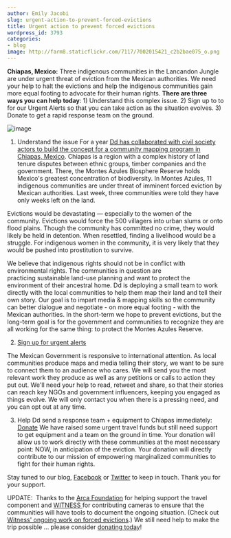 ```yaml
---
author: Emily Jacobi
slug: urgent-action-to-prevent-forced-evictions
title: Urgent action to prevent forced evictions
wordpress_id: 3793
categories:
- blog
image: http://farm8.staticflickr.com/7117/7002015421_c2b2bae075_o.png
---
```


**Chiapas, Mexico:** Three indigenous communities in the Lancandon Jungle are under urgent threat of eviction from the Mexican authorities. We need your help to halt the evictions and help the indigenous communities gain more equal footing to advocate for their human rights. **There are three ways you can help today**: 1) Understand this complex issue. 2) Sign up to to for our Urgent Alerts so that you can take action as the situation evolves. 3) Donate to get a rapid response team on the ground.


![image](http://farm8.staticflickr.com/7117/7002015421_c2b2bae075_o.png)


1) Understand the issue
For a year [Dd has collaborated with civil society actors to build the concept for a community mapping program in Chiapas, Mexico](http://digital-democracy.org/2011/08/25/indigenous-science-film-in-mexico/). Chiapas is a region with a complex history of land tenure disputes between ethnic groups, timber companies and the government. There, the Montes Azules Biosphere Reserve holds Mexico's greatest concentration of biodiversity. In Montes Azules, 11 indigenous communities are under threat of imminent forced eviction by Mexican authorities. Last week, three communities were told they have only weeks left on the land.

Evictions would be devastating — especially to the women of the community. Evictions would force the 500 villagers into urban slums or onto flood plains. Though the community has committed no crime, they would likely be held in detention. When resettled, finding a livelihood would be a struggle. For indigenous women in the community, it is very likely that they would be pushed into prostitution to survive.

We believe that indigenous rights should not be in conflict with environmental rights. The communities in question are practicing sustainable land-use planning and want to protect the environment of their ancestral home. Dd is deploying a small team to work directly with the local communities to help them map their land and tell their own story. Our goal is to impart media & mapping skills so the community can better dialogue and negotiate - on more equal footing - with the Mexican authorities. In the short-term we hope to prevent evictions, but the long-term goal is for the government and communities to recognize they are all working for the same thing: to protect the Montes Azules Reserve.

2) [Sign up for urgent alerts](https://docs.google.com/a/digital-democracy.org/spreadsheet/viewform?pli=1&formkey=dFVBRjQ1OFZMV0cyY3BTdFNGaTZkcmc6MQ#gid=0)

The Mexican Government is responsive to international attention. As local communities produce maps and media telling their story, we want to be sure to connect them to an audience who cares. We will send you the most relevant work they produce as well as any petitions or calls to action they put out. We'll need your help to read, retweet and share, so that their stories can reach key NGOs and government influencers, keeping you engaged as things evolve. We will only contact you when there is a pressing need, and you can opt out at any time.

3) Help Dd send a response team + equipment to Chiapas immediately: [Donate](https://www.paypal.com/cgi-bin/webscr?cmd=_s-xclick&hosted_button_id=9936590)
We have raised some urgent travel funds but still need support to get equipment and a team on the ground in time. Your donation will allow us to work directly with these communities at the most necessary point: NOW, in anticipation of the eviction. Your donation will directly contribute to our mission of empowering marginalized communities to fight for their human rights.

Stay tuned to our blog, [Facebook](https://www.facebook.com/digidemocracy) or [Twitter](https://twitter.com/#!/digidem) to keep in touch. Thank you for your support.

UPDATE:  Thanks to the [Arca Foundation](http://www.arcafoundation.org/) for helping support the travel component and [WITNESS ](http://www.witness.org/)for contributing cameras to ensure that the communities will have tools to document the ongoing situation. (Check out [Witness' ongoing work on forced evictions](http://www.witness.org/campaigns/forced-evictions).) We still need help to make the trip possible ... please consider [donating today](https://www.paypal.com/cgi-bin/webscr?cmd=_s-xclick&hosted_button_id=9936590)!
